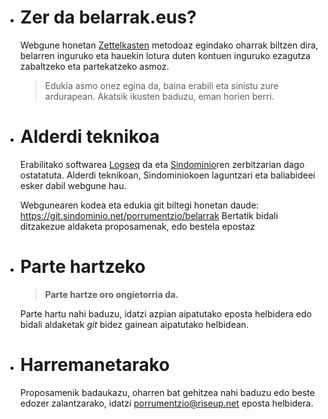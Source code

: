 - # Zer da belarrak.eus?
  Webgune honetan [Zettelkasten](https://eu.wikipedia.org/wiki/Zettelkasten) metodoaz egindako oharrak biltzen dira, belarren inguruko eta hauekin lotura duten kontuen inguruko ezagutza zabaltzeko eta partekatzeko asmoz.
  > Edukia asmo onez egina da, baina erabili eta sinistu zure ardurapean.
  Akatsik ikusten baduzu, eman horien berri.
- # Alderdi teknikoa
  Erabilitako softwarea [Logseq](https://logseq.com) da eta [Sindominio](https://sindominio.net)ren zerbitzarian dago ostatatuta. Alderdi teknikoan, Sindominiokoen laguntzari eta baliabideei esker dabil webgune hau.
  
  Webgunearen kodea eta edukia git biltegi honetan daude: https://git.sindominio.net/porrumentzio/belarrak
  Bertatik bidali ditzakezue aldaketa proposamenak, edo bestela epostaz
- # Parte hartzeko
  > **Parte hartze oro ongietorria da.**
  
  Parte hartu nahi baduzu, idatzi azpian aipatutako eposta helbidera edo bidali aldaketak *git* bidez gainean aipatutako helbidean.
- # Harremanetarako
  Proposamenik badaukazu, oharren bat gehitzea nahi baduzu edo beste edozer zalantzarako, idatzi [porrumentzio@riseup.net](mailto:porrumentzio@riseup.net) eposta helbidera.
